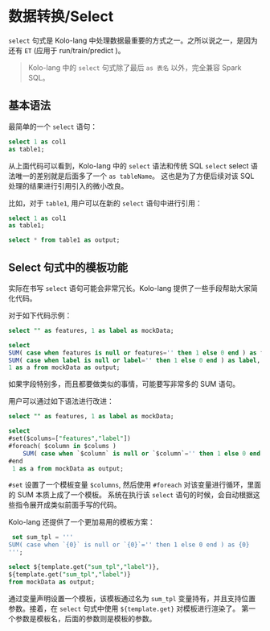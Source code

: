 # 数据转换/Select

`select` 句式是 Kolo-lang 中处理数据最重要的方式之一。之所以说之一，是因为还有 `ET` (应用于 run/train/predict )。

> Kolo-lang 中的 `select` 句式除了最后 `as 表名` 以外，完全兼容 Spark SQL。

## 基本语法

最简单的一个 `select` 语句：

```sql
select 1 as col1 
as table1;
```

从上面代码可以看到，Kolo-lang 中的 `select` 语法和传统 SQL `select` select 语法唯一的差别就是后面多了一个 `as tableName`。
这也是为了方便后续对该 SQL 处理的结果进行引用引入的微小改良。

比如，对于 `table1`, 用户可以在新的 `select` 语句中进行引用：

```sql
select 1 as col1 
as table1;

select * from table1 as output;
```


## Select 句式中的模板功能

实际在书写 `select` 语句可能会非常冗长。Kolo-lang 提供了一些手段帮助大家简化代码。

对于如下代码示例：

```sql
select "" as features, 1 as label as mockData;

select 
SUM( case when features is null or features='' then 1 else 0 end ) as features,
SUM( case when label is null or label='' then 1 else 0 end ) as label,
1 as a from mockData as output;
```

如果字段特别多，而且都要做类似的事情，可能要写非常多的 SUM 语句。

用户可以通过如下语法进行改进：

```sql
select "" as features, 1 as label as mockData;

select 
#set($colums=["features","label"])
#foreach( $column in $colums )
    SUM( case when `$column` is null or `$column`='' then 1 else 0 end ) as $column,
#end
 1 as a from mockData as output;
```

`#set` 设置了一个模板变量 `$columns`, 然后使用 `#foreach` 对该变量进行循环，里面的 SUM 本质上成了一个模板。
系统在执行该 `select` 语句的时候，会自动根据这些指令展开成类似前面手写的代码。

Kolo-lang 还提供了一个更加易用的模板方案：

```sql
 set sum_tpl = '''
SUM( case when `{0}` is null or `{0}`='' then 1 else 0 end ) as {0}
''';

select ${template.get("sum_tpl","label")},
${template.get("sum_tpl","label")}
from mockData as output;
```

通过变量声明设置一个模板，该模板通过名为 `sum_tpl` 变量持有，并且支持位置参数。接着，在 `select` 句式中使用 `${template.get}` 对模板进行渲染了。
第一个参数是模板名，后面的参数则是模板的参数。

